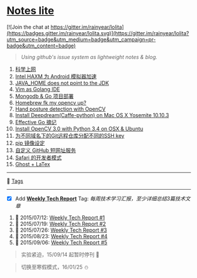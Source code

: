 # [Notes lite](https://github.com/rainyear/lolita/issues)

[![Join the chat at https://gitter.im/rainyear/lolita](https://badges.gitter.im/rainyear/lolita.svg)](https://gitter.im/rainyear/lolita?utm_source=badge&utm_medium=badge&utm_campaign=pr-badge&utm_content=badge)

> _Using github's issue system as lightweight notes &amp; blog._


1. [科学上网](https://git.io/lo01)
2. [Intel HAXM 为 Android 模拟器加速](https://git.io/lo02)
3. [JAVA_HOME does not point to the JDK](https://git.io/lo03)
5. [Vim as Golang IDE](https://git.io/lo05)
6. [Mongodb & Go 项目部署](https://git.io/lo06)
7. [Homebrew fk my opencv up?](https://git.io/lo07)
8. [Hand posture detection with OpenCV](https://git.io/lo08)
9. [Install Deepdream(Caffe-python) on Mac OS X Yosemite 10.10.3](https://git.io/lo10)
10. [Effective Go 摘记](https://git.io/lo16)
11. [Install OpenCV 3.0 with Python 3.4 on OSX & Ubuntu](https://git.io/lo18)
12. [为不同域名下的Git远程仓库分配不同的SSH key](https://git.io/lo19)
13. [pip 镜像设定](https://git.io/lo20)
14. [自定义 GitHub 短网址服务](https://git.io/lo22)
15. [Safari 的开发者模式](https://git.io/lo23)
16. [Ghost + LaTex](https://git.io/lo24)

---

:bookmark: [Tags](https://github.com/rainyear/lolita/labels)

---

- [X] Add **[Weekly Tech Report](https://github.com/rainyear/lolita/labels/WTR)** Tag: _每周技术学习汇报，至少详细总结3篇技术文章_

1. :date: 2015/07/12: [Weekly Tech Report #1](https://github.com/rainyear/lolita/issues/9)
2. :date: 2015/07/19: [Weekly Tech Report #2](https://github.com/rainyear/lolita/issues/11)
3. :date: 2015/07/26: [Weekly Tech Report #3](https://github.com/rainyear/lolita/issues/12)
4. :date: 2015/08/23: [Weekly Tech Report #4](https://github.com/rainyear/lolita/issues/13)
5. :date: 2015/09/06: [Weekly Tech Report #5](https://github.com/rainyear/lolita/issues/14)


> 实验紧迫，15/09/14 起暂时停刊 :bee:

> 切换至寒假模式，16/01/25 :snowman:
